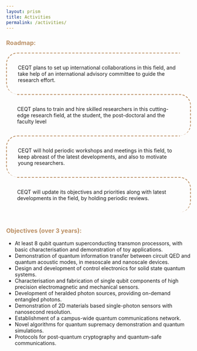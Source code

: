 ```yaml
---
layout: prism
title: Activities
permalink: /activities/
---
```


<style type="text/css">
  .roadmap{
  max-width: 600px;
  margin: auto;
}

.roadmap {

  border-top: 2px dashed;
  border-color: #bb9065 !important;
  margin:0; padding: 30px;
}

.roadmap:nth-child(even) {
  border-left: 2px dashed;
  border-top-left-radius: 30px;
  border-bottom-left-radius: 30px;
  margin-right: 30px; 
  padding-right: 0;
}

.roadmap:nth-child(odd) {
  border-right: 2px dashed;
  border-top-right-radius: 30px;
  border-bottom-right-radius: 30px;
  margin-left: 30px; 
  padding-left: 0;
}

.roadmap:first-child {
  border-top: 0;
  border-top-right-radius:0;
  border-top-left-radius:0;
}

.roadmap:first-child {
  border-top: 0;
  border-top-right-radius:0;
  border-top-left-radius:0;


</style>


<h3 style="color: #bb9065">Roadmap:</h3>

<p class="roadmap">CEQT plans to set up international collaborations in this field, and take help of an international advisory committee to guide the research effort.</p>
<p class="roadmap">CEQT plans to train and hire skilled researchers in this cutting-edge research field, at the student, the post-doctoral and the faculty level</p>
<p class="roadmap">CEQT will hold periodic workshops and meetings in this field, to keep abreast of the latest developments, and also to motivate young researchers.</p>
<p class="roadmap">CEQT will update its objectives and priorities along with latest developments in the field, by holding periodic reviews.</p>

<br>

<h3 style="color: #bb9065">Objectives (over 3 years):</h3>

  <ul>
    <li>At least 8 qubit quantum superconducting transmon processors, with basic characterisation and demonstration of toy applications.</li>
    <li>Demonstration of quantum information transfer between circuit QED and quantum acoustic modes, in mesoscale and nanoscale devices.</li>
    <li>Design and development of control electronics for solid state quantum systems.</li>
    <li>Characterisation and fabrication of single qubit components of high precision electromagnetic and mechanical sensors.</li>
    <li>Development of heralded photon sources, providing on-demand entangled photons.</li>
    <li>Demonstration of 2D materials based single-photon sensors with nanosecond resolution.</li>
    <li>Establishment of a campus-wide quantum communications network.</li>
    <li>Novel algorithms for quantum supremacy demonstration and quantum simulations.</li>
    <li>Protocols for post-quantum cryptography and quantum-safe communications.</li>
  </ul>

<!--



 -->
